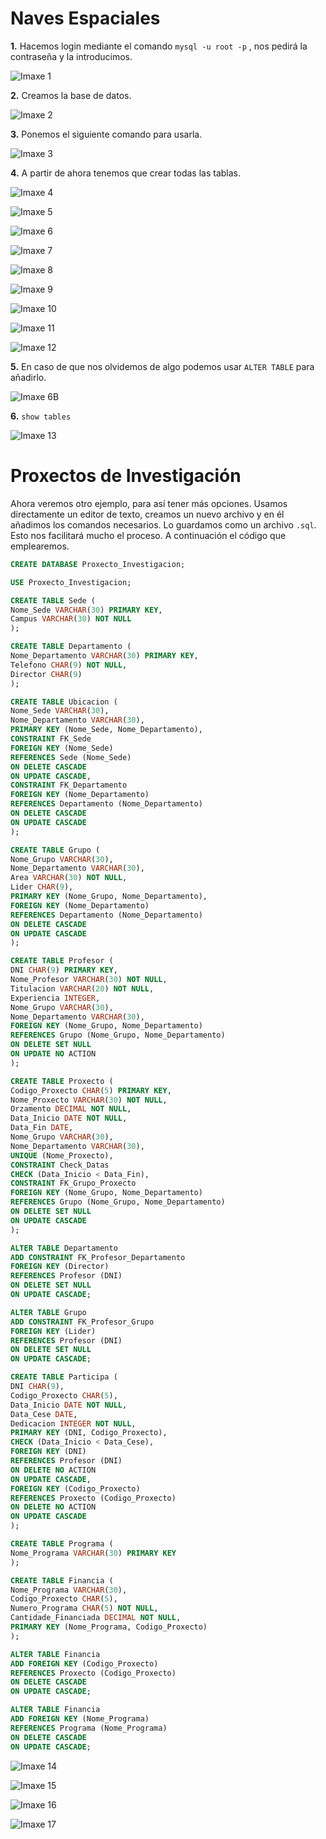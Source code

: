 ﻿ # Naves Espaciales
 **1.** Hacemos login mediante el comando `mysql -u root -p` , nos pedirá la contraseña y la introducimos.
 
![Imaxe 1](https://raw.githubusercontent.com/vendoleiras/ExerciciosMySQL/master/images/1.PNG)

 **2.** Creamos la base de datos.
 
![Imaxe 2](https://raw.githubusercontent.com/vendoleiras/ExerciciosMySQL/master/images/2.PNG)

 **3.** Ponemos el siguiente comando para usarla.
 
![Imaxe 3](https://raw.githubusercontent.com/vendoleiras/ExerciciosMySQL/master/images/3.PNG)

 **4.** A partir de ahora tenemos que crear todas las tablas.
 
![Imaxe 4](https://raw.githubusercontent.com/vendoleiras/ExerciciosMySQL/master/images/4.PNG)

![Imaxe 5](https://raw.githubusercontent.com/vendoleiras/ExerciciosMySQL/master/images/5.PNG)

![Imaxe 6](https://raw.githubusercontent.com/vendoleiras/ExerciciosMySQL/master/images/6.PNG)

![Imaxe 7](https://raw.githubusercontent.com/vendoleiras/ExerciciosMySQL/master/images/7.PNG)

![Imaxe 8](https://raw.githubusercontent.com/vendoleiras/ExerciciosMySQL/master/images/8.PNG)

![Imaxe 9](https://raw.githubusercontent.com/vendoleiras/ExerciciosMySQL/master/images/9.PNG)

![Imaxe 10](https://raw.githubusercontent.com/vendoleiras/ExerciciosMySQL/master/images/10.PNG)

![Imaxe 11](https://raw.githubusercontent.com/vendoleiras/ExerciciosMySQL/master/images/1b.PNG)

![Imaxe 12](https://raw.githubusercontent.com/vendoleiras/ExerciciosMySQL/master/images/11.PNG)

 **5.** En caso de que nos olvidemos de algo podemos usar `ALTER TABLE` para añadirlo.
 
![Imaxe 6B](https://raw.githubusercontent.com/vendoleiras/ExerciciosMySQL/master/images/1c.PNG)

**6.** `show tables`

![Imaxe 13](https://raw.githubusercontent.com/vendoleiras/ExerciciosMySQL/master/images/12.PNG)

# Proxectos de Investigación
Ahora veremos otro ejemplo, para así tener más opciones. Usamos directamente un editor de texto, creamos un nuevo archivo y en él añadimos los comandos necesarios. Lo guardamos como un archivo `.sql`. Esto nos facilitará mucho el proceso.
A continuación el código que emplearemos.

``` SQL
CREATE DATABASE Proxecto_Investigacion;

USE Proxecto_Investigacion;

CREATE TABLE Sede (
Nome_Sede VARCHAR(30) PRIMARY KEY,
Campus VARCHAR(30) NOT NULL
);

CREATE TABLE Departamento (
Nome_Departamento VARCHAR(30) PRIMARY KEY,
Telefono CHAR(9) NOT NULL,
Director CHAR(9)
);

CREATE TABLE Ubicacion (
Nome_Sede VARCHAR(30),
Nome_Departamento VARCHAR(30),
PRIMARY KEY (Nome_Sede, Nome_Departamento),
CONSTRAINT FK_Sede
FOREIGN KEY (Nome_Sede)
REFERENCES Sede (Nome_Sede)
ON DELETE CASCADE
ON UPDATE CASCADE,
CONSTRAINT FK_Departamento
FOREIGN KEY (Nome_Departamento)
REFERENCES Departamento (Nome_Departamento)
ON DELETE CASCADE
ON UPDATE CASCADE
);

CREATE TABLE Grupo (
Nome_Grupo VARCHAR(30),
Nome_Departamento VARCHAR(30),
Area VARCHAR(30) NOT NULL,
Lider CHAR(9),
PRIMARY KEY (Nome_Grupo, Nome_Departamento),
FOREIGN KEY (Nome_Departamento) 
REFERENCES Departamento (Nome_Departamento)
ON DELETE CASCADE
ON UPDATE CASCADE
);

CREATE TABLE Profesor (
DNI CHAR(9) PRIMARY KEY,
Nome_Profesor VARCHAR(30) NOT NULL,
Titulacion VARCHAR(20) NOT NULL,
Experiencia INTEGER,
Nome_Grupo VARCHAR(30),
Nome_Departamento VARCHAR(30),
FOREIGN KEY (Nome_Grupo, Nome_Departamento)
REFERENCES Grupo (Nome_Grupo, Nome_Departamento)
ON DELETE SET NULL
ON UPDATE NO ACTION
);

CREATE TABLE Proxecto (
Codigo_Proxecto CHAR(5) PRIMARY KEY,
Nome_Proxecto VARCHAR(30) NOT NULL,
Orzamento DECIMAL NOT NULL,
Data_Inicio DATE NOT NULL,
Data_Fin DATE,
Nome_Grupo VARCHAR(30),
Nome_Departamento VARCHAR(30),
UNIQUE (Nome_Proxecto),
CONSTRAINT Check_Datas
CHECK (Data_Inicio < Data_Fin),
CONSTRAINT FK_Grupo_Proxecto
FOREIGN KEY (Nome_Grupo, Nome_Departamento)
REFERENCES Grupo (Nome_Grupo, Nome_Departamento)
ON DELETE SET NULL
ON UPDATE CASCADE
);

ALTER TABLE Departamento
ADD CONSTRAINT FK_Profesor_Departamento
FOREIGN KEY (Director)
REFERENCES Profesor (DNI)
ON DELETE SET NULL
ON UPDATE CASCADE;

ALTER TABLE Grupo
ADD CONSTRAINT FK_Profesor_Grupo
FOREIGN KEY (Lider)
REFERENCES Profesor (DNI)
ON DELETE SET NULL
ON UPDATE CASCADE;

CREATE TABLE Participa (
DNI CHAR(9),
Codigo_Proxecto CHAR(5),
Data_Inicio DATE NOT NULL,
Data_Cese DATE,
Dedicacion INTEGER NOT NULL,
PRIMARY KEY (DNI, Codigo_Proxecto),
CHECK (Data_Inicio < Data_Cese),
FOREIGN KEY (DNI)
REFERENCES Profesor (DNI)
ON DELETE NO ACTION
ON UPDATE CASCADE,
FOREIGN KEY (Codigo_Proxecto)
REFERENCES Proxecto (Codigo_Proxecto)
ON DELETE NO ACTION
ON UPDATE CASCADE
);

CREATE TABLE Programa (
Nome_Programa VARCHAR(30) PRIMARY KEY
);

CREATE TABLE Financia (
Nome_Programa VARCHAR(30),
Codigo_Proxecto CHAR(5),
Numero_Programa CHAR(5) NOT NULL,
Cantidade_Financiada DECIMAL NOT NULL,
PRIMARY KEY (Nome_Programa, Codigo_Proxecto)
);

ALTER TABLE Financia
ADD FOREIGN KEY (Codigo_Proxecto)
REFERENCES Proxecto (Codigo_Proxecto)
ON DELETE CASCADE
ON UPDATE CASCADE;

ALTER TABLE Financia
ADD FOREIGN KEY (Nome_Programa)
REFERENCES Programa (Nome_Programa)
ON DELETE CASCADE
ON UPDATE CASCADE;
````
![Imaxe 14](https://raw.githubusercontent.com/vendoleiras/ExerciciosMySQL/master/images/1_1.PNG)

![Imaxe 15](https://raw.githubusercontent.com/vendoleiras/ExerciciosMySQL/master/images/2_2.PNG)

![Imaxe 16](https://raw.githubusercontent.com/vendoleiras/ExerciciosMySQL/master/images/3_3.PNG)

![Imaxe 17](https://raw.githubusercontent.com/vendoleiras/ExerciciosMySQL/master/images/4_4.PNG)

